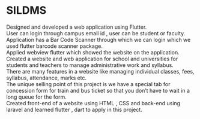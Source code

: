 # SILDMS
Designed and developed a web application using Flutter.</br>
User can login through campus email id , user can be student or faculty.</br>
Application has a Bar Code Scanner through which we can login which we used flutter barcode scanner
package.</br>
Applied webview flutter which showed the website on the application.</br>
Created a website and web application for school and universities for students and teachers to manage
administrative work and syllabus.</br>
There are many features in a website like managing individual classes, fees, syllabus, attendance, marks etc.</br>
The unique selling point of this project is we have a special tab for concession form for train and bus ticket so
that you don’t have to wait in a long queue for the form.</br>
Created front-end of a website using HTML , CSS and back-end using laravel and learned flutter , dart to
apply in this project.</br>



